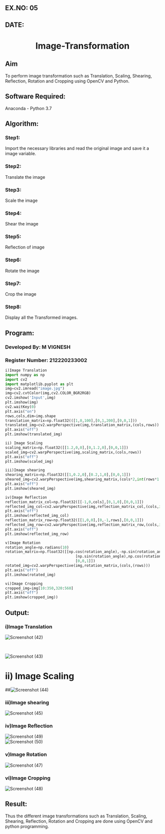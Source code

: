 ## EX.NO: 05<br>
## DATE: 
# <p align="center">Image-Transformation
## Aim
To perform image transformation such as Translation, Scaling, Shearing, Reflection, Rotation and Cropping using OpenCV and Python.

## Software Required:
Anaconda - Python 3.7

## Algorithm:
### Step1:
Import the necessary libraries and read the original image and save it a image variable.
<br>

### Step2:
Translate the image
<br>

### Step3:
Scale the image
<br>

### Step4:
Shear the image
<br>

### Step5:
Reflection of image
<br>

### Step6:
Rotate the image
<br>

### Step7:
Crop the image
<br>

### Step8:
Display all the Transformed images.
<br>

## Program:
### Developed By: M VIGNESH
### Register Number: 212220233002
```python
i)Image Translation
import numpy as np
import cv2
import matplotlib.pyplot as plt
img=cv2.imread("image.jpg")
img=cv2.cvtColor(img,cv2.COLOR_BGR2RGB)
cv2.imshow('Input',img)
plt.imshow(img)
cv2.waitKey(0)
plt.axis("on")
rows,cols,dim=img.shape
translation_matrix=np.float32(([1,0,100],[0,1,200],[0,0,1]))
translated_img=cv2.warpPerspective(img,translation_matrix,(cols,rows))
plt.axis("off")
plt.imshow(translated_img)

ii) Image Scaling
scaling_matrix=np.float32([[1.2,0,0],[0,1.2,0],[0,0,1]])
scaled_img=cv2.warpPerspective(img,scaling_matrix,(cols,rows))
plt.axis("off")
plt.imshow(scaled_img)

iii)Image shearing
shearing_matrix=np.float32([[1,0.2,0],[0.2,1,0],[0,0,1]])
sheared_img=cv2.warpPerspective(img,shearing_matrix,(cols*2,int(rows*1.5)))
plt.axis("off")
plt.imshow(sheared_img)

iv)Image Reflection
reflection_matrix_col=np.float32([[-1,0,cols],[0,1,0],[0,0,1]])
reflected_img_col=cv2.warpPerspective(img,reflection_matrix_col,(cols,int(rows)))
plt.axis("off")
plt.imshow(reflected_img_col)
reflection_matrix_row=np.float32([[1,0,0],[0,-1,rows],[0,0,1]])
reflected_img_row=cv2.warpPerspective(img,reflection_matrix_row,(cols,int(rows)))
plt.axis("off")
plt.imshow(reflected_img_row)

v)Image Rotation
rotation_angle=np.radians(10)
rotation_matrix=np.float32([[np.cos(rotation_angle),-np.sin(rotation_angle),0],
                                [np.sin(rotation_angle),np.cos(rotation_angle),0],
                                [0,0,1]])
rotated_img=cv2.warpPerspective(img,rotation_matrix,(cols,(rows)))
plt.axis("off")
plt.imshow(rotated_img)

vi)Image Cropping
cropped_img=img[10:350,320:560]
plt.axis("off")
plt.imshow(cropped_img))
```
## Output:
### i)Image Translation
![Screenshot (42)](https://user-images.githubusercontent.com/75234588/166111732-f5f9da35-c94b-460e-a0b2-ff0061592208.png)

<br>

![Screenshot (43)](https://user-images.githubusercontent.com/75234588/166112103-8d606d57-b5a8-4f48-9dd4-da470143e19d.png)



# ii) Image Scaling
##![Screenshot (44)](https://user-images.githubusercontent.com/75234588/166111757-860b0dc8-6dd9-499d-8e94-e74806196572.png)

### iii)Image shearing
![Screenshot (45)](https://user-images.githubusercontent.com/75234588/166111783-5175403e-4621-4e79-a8e5-b447bf86175d.png)


### iv)Image Reflection
![Screenshot (49)](https://user-images.githubusercontent.com/75234588/166112077-85264b69-ab6a-49cc-bcb9-9d27f6d3bd6c.png)
<br>
![Screenshot (50)](https://user-images.githubusercontent.com/75234588/166112098-51f310e2-c1a5-449a-a075-19d781d26bff.png)





### v)Image Rotation
![Screenshot (47)](https://user-images.githubusercontent.com/75234588/166111846-350728e8-97db-4cad-8481-37dd5374fa73.png)


### vi)Image Cropping
![Screenshot (48)](https://user-images.githubusercontent.com/75234588/166111852-8dbf873e-d110-4e53-a569-18eacfd0a958.png)

## Result: 

Thus the different image transformations such as Translation, Scaling, Shearing, Reflection, Rotation and Cropping are done using OpenCV and python programming.

